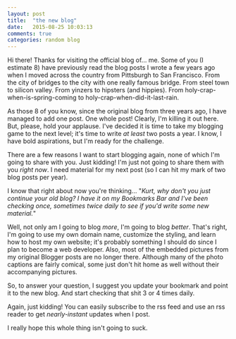 ```yaml
---
layout: post
title:  "the new blog"
date:   2015-08-25 10:03:13
comments: true
categories: random blog
---
```

Hi there! Thanks for visiting the official blog of... me. Some of you (I estimate 8) have previously read the blog posts I wrote a few years ago when I moved across the country from Pittsburgh to San Francisco. From the city of bridges to the city with one really famous bridge. From steel town to silicon valley. From yinzers to hipsters (and hippies). From holy-crap-when-is-spring-coming to holy-crap-when-did-it-last-rain.

As those 8 of you know, since the original blog from three years ago, I have managed to add one post. One whole post! Clearly, I'm killing it out here. But, please, hold your applause. I've decided it is time to take my blogging game to the next level; it's time to write *at least* two posts a year. I know, I have bold aspirations, but I'm ready for the challenge.

There are a few reasons I want to start blogging again, none of which I'm going to share with you. Just kidding! I'm just not going to share them with you *right now*. I need material for my next post (so I can hit my mark of two blog posts per year). 

I know that right about now you're thinking... "*Kurt, why don't you just continue your old blog? I have it on my Bookmarks Bar and I've been checking once, sometimes twice daily to see if you'd write some new material.*"

Well, not only am I going to blog *more*, I'm going to blog *better*. That's right, I'm going to use my own domain name, customize the styling, and learn how to host my own website; it's probably something I should do since I plan to become a web developer. Also, most of the embedded pictures from my original Blogger posts are no longer there. Although many of the photo captions are fairly comical, some just don't hit home as well without their accompanying pictures. 

So, to answer your question, I suggest you update your bookmark and point it to the new blog. And start checking that shit 3 or 4 times daily.

Again, just kidding! You can easily subscribe to the rss feed and use an rss reader to get *nearly-instant* updates when I post.

I really hope this whole thing isn't going to suck.

